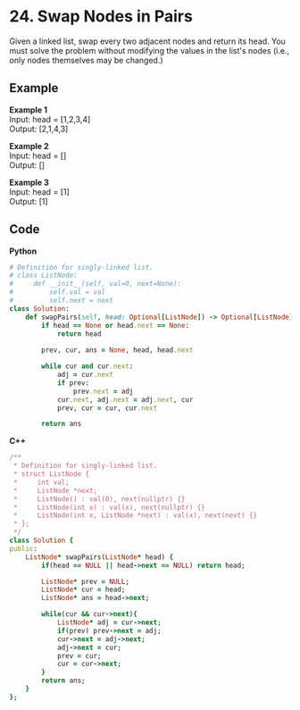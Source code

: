 # 24. Swap Nodes in Pairs
Given a linked list, swap every two adjacent nodes and return its head. You must solve the problem without modifying the values in the list's nodes (i.e., only nodes themselves may be changed.)

## Example
**Example 1**  
Input: head = [1,2,3,4]  
Output: [2,1,4,3]  

**Example 2**  
Input: head = []  
Output: []  

**Example 3**  
Input: head = [1]  
Output: [1]  

## Code
**Python**
```ruby
# Definition for singly-linked list.
# class ListNode:
#     def __init__(self, val=0, next=None):
#         self.val = val
#         self.next = next
class Solution:
    def swapPairs(self, head: Optional[ListNode]) -> Optional[ListNode]:
        if head == None or head.next == None:
            return head
        
        prev, cur, ans = None, head, head.next

        while cur and cur.next:
            adj = cur.next
            if prev:
                prev.next = adj
            cur.next, adj.next = adj.next, cur
            prev, cur = cur, cur.next

        return ans
```
**C++**  
```ruby
/**
 * Definition for singly-linked list.
 * struct ListNode {
 *     int val;
 *     ListNode *next;
 *     ListNode() : val(0), next(nullptr) {}
 *     ListNode(int x) : val(x), next(nullptr) {}
 *     ListNode(int x, ListNode *next) : val(x), next(next) {}
 * };
 */
class Solution {
public:
    ListNode* swapPairs(ListNode* head) {
        if(head == NULL || head->next == NULL) return head;

        ListNode* prev = NULL;
        ListNode* cur = head;
        ListNode* ans = head->next;

        while(cur && cur->next){
            ListNode* adj = cur->next;
            if(prev) prev->next = adj;
            cur->next = adj->next;
            adj->next = cur;
            prev = cur;
            cur = cur->next;
        }
        return ans;
    }
};
```

